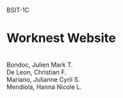 BSIT-1C
<br><h1>Worknest Website</h1>
<br>Bondoc, Julien Mark T.
<br>De Leon, Christian F.
<br>Mariano, Julianne Cyril S.
<br>Mendiola, Hanna Nicole L.
